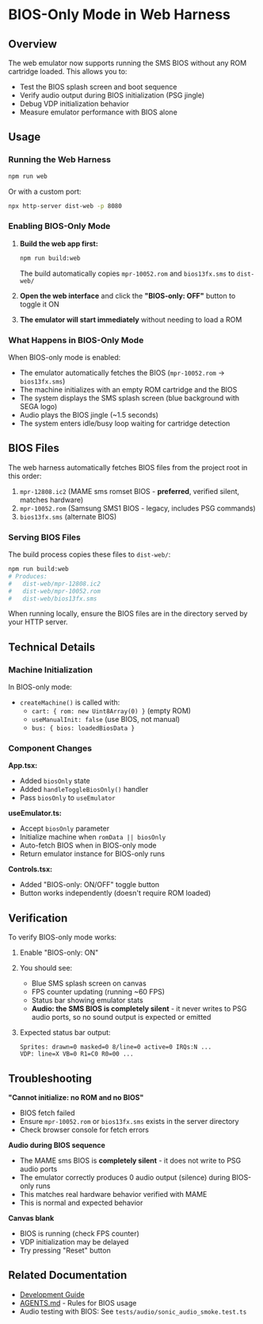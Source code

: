 # BIOS-Only Mode in Web Harness

## Overview

The web emulator now supports running the SMS BIOS without any ROM cartridge loaded. This allows you to:
- Test the BIOS splash screen and boot sequence
- Verify audio output during BIOS initialization (PSG jingle)
- Debug VDP initialization behavior
- Measure emulator performance with BIOS alone

## Usage

### Running the Web Harness

```bash
npm run web
```

Or with a custom port:
```bash
npx http-server dist-web -p 8080
```

### Enabling BIOS-Only Mode

1. **Build the web app first:**
   ```bash
   npm run build:web
   ```
   The build automatically copies `mpr-10052.rom` and `bios13fx.sms` to `dist-web/`

2. **Open the web interface** and click the **"BIOS-only: OFF"** button to toggle it ON

3. **The emulator will start immediately** without needing to load a ROM

### What Happens in BIOS-Only Mode

When BIOS-only mode is enabled:
- The emulator automatically fetches the BIOS (`mpr-10052.rom` → `bios13fx.sms`)
- The machine initializes with an empty ROM cartridge and the BIOS
- The system displays the SMS splash screen (blue background with SEGA logo)
- Audio plays the BIOS jingle (~1.5 seconds)
- The system enters idle/busy loop waiting for cartridge detection

## BIOS Files

The web harness automatically fetches BIOS files from the project root in this order:
1. `mpr-12808.ic2` (MAME sms romset BIOS - **preferred**, verified silent, matches hardware)
2. `mpr-10052.rom` (Samsung SMS1 BIOS - legacy, includes PSG commands)
3. `bios13fx.sms` (alternate BIOS)

### Serving BIOS Files

The build process copies these files to `dist-web/`:
```bash
npm run build:web
# Produces:
#   dist-web/mpr-12808.ic2
#   dist-web/mpr-10052.rom
#   dist-web/bios13fx.sms
```

When running locally, ensure the BIOS files are in the directory served by your HTTP server.

## Technical Details

### Machine Initialization

In BIOS-only mode:
- `createMachine()` is called with:
  - `cart: { rom: new Uint8Array(0) }` (empty ROM)
  - `useManualInit: false` (use BIOS, not manual)
  - `bus: { bios: loadedBiosData }`

### Component Changes

**App.tsx:**
- Added `biosOnly` state
- Added `handleToggleBiosOnly()` handler
- Pass `biosOnly` to `useEmulator`

**useEmulator.ts:**
- Accept `biosOnly` parameter
- Initialize machine when `romData || biosOnly`
- Auto-fetch BIOS when in BIOS-only mode
- Return emulator instance for BIOS-only runs

**Controls.tsx:**
- Added "BIOS-only: ON/OFF" toggle button
- Button works independently (doesn't require ROM loaded)

## Verification

To verify BIOS-only mode works:

1. Enable "BIOS-only: ON"
2. You should see:
   - Blue SMS splash screen on canvas
   - FPS counter updating (running ~60 FPS)
   - Status bar showing emulator stats
   - **Audio: the SMS BIOS is completely silent** - it never writes to PSG audio ports, so no sound output is expected or emitted

3. Expected status bar output:
   ```
   Sprites: drawn=0 masked=0 8/line=0 active=0 IRQs:N ...
   VDP: line=X VB=0 R1=C0 R0=00 ...
   ```

## Troubleshooting

**"Cannot initialize: no ROM and no BIOS"**
- BIOS fetch failed
- Ensure `mpr-10052.rom` or `bios13fx.sms` exists in the server directory
- Check browser console for fetch errors

**Audio during BIOS sequence**
- The MAME sms BIOS is **completely silent** - it does not write to PSG audio ports
- The emulator correctly produces 0 audio output (silence) during BIOS-only runs
- This matches real hardware behavior verified with MAME
- This is normal and expected behavior

**Canvas blank**
- BIOS is running (check FPS counter)
- VDP initialization may be delayed
- Try pressing "Reset" button

## Related Documentation

- [Development Guide](./EMULATOR_PLAN.md)
- [AGENTS.md](../AGENTS.md) - Rules for BIOS usage
- Audio testing with BIOS: See `tests/audio/sonic_audio_smoke.test.ts`
